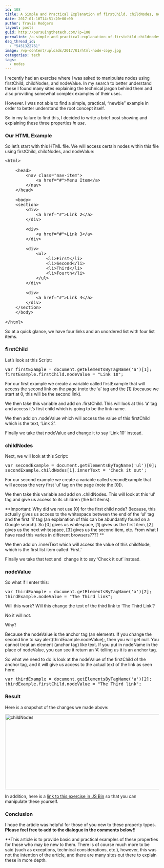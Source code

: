 ```yaml
---
id: 108
title: A Simple and Practical Explanation of firstChild, childNodes, nodeValue
date: 2017-01-10T14:51:20+00:00
author: Travis Rodgers
layout: posts
guid: http://pursuingthetech.com/?p=108
permalink: /a-simple-and-practical-explanation-of-firstchild-childnodes-nodevalue/
dsq_thread_id:
  - "5451322761"
image: /wp-content/uploads/2017/01/html-node-copy.jpg
categories: tech
tags:
  - nodes
---
```

<span class="wpsdc-drop-cap">I</span> recently had an exercise where I was asked to manipulate nodes using firstChild, childNodes, and nodeValue. In my search to better understand these I found many sites explaining the technical jargon behind them and also providing somewhat complex examples of their uses.

However. I was not able to find a simple, practical, &#8220;newbie&#8221; example in order to better understand the root concept itself.

So in my failure to find this, I decided to write a brief post showing and explaining these three properties _in use_.

### Our HTML Example

So let&#8217;s start with this HTML file. We will access certain nodes within this file using firstChild, childNodes, and nodeValue:

<pre class="whitespace-before:1 whitespace-after:1 lang:default decode:true">&lt;html&gt;
  
    &lt;head&gt;
        &lt;nav class="nav-item"&gt;
            &lt;a href="#"&gt;Menu Item&lt;/a&gt;
        &lt;/nav&gt;
    &lt;/head&gt;
  
    &lt;body&gt;
    &lt;section&gt;
        &lt;div&gt;  
            &lt;a href="#"&gt;Link 2&lt;/a&gt;
        &lt;/div&gt;
      
        &lt;div&gt;  
            &lt;a href="#"&gt;Link 3&lt;/a&gt;
        &lt;/div&gt; 
      
        &lt;div&gt;  
            &lt;ul&gt;
                &lt;li&gt;First&lt;/li&gt;
                &lt;li&gt;Second&lt;/li&gt;
                &lt;li&gt;Third&lt;/li&gt;
                &lt;li&gt;Fourth&lt;/li&gt;
            &lt;/ul&gt;
        &lt;/div&gt;
      
        &lt;div&gt;  
            &lt;a href="#"&gt;Link 4&lt;/a&gt;
        &lt;/div&gt;
    &lt;/section&gt;
    &lt;/body&gt;

&lt;/html&gt;
</pre>

So at a quick glance, we have four links and an unordered list with four list items.

### firstChild

Let&#8217;s look at this Script:

<pre class="whitespace-before:1 whitespace-after:1 lang:default decode:true">var firstExample = document.getElementsByTagName('a')[1];
firstExample.firstChild.nodeValue = "Link 10";</pre>

For our first example we create a variable called firstExample that will access the second link on the page (note the &#8216;a&#8217; tag and the \[1\] (because we start at 0, this will be the second link).

We then take this variable and add on .firstChild. This will look at this &#8216;a&#8217; tag and access it&#8217;s first child which is going to be the link name.

We then add on .nodeValue which will access the value of this firstChild which is the text, &#8216;Link 2&#8217;.

Finally we take that nodeValue and change it to say &#8216;Link 10&#8217; instead.

### childNodes

Next, we will look at this Script:

<pre class="whitespace-before:1 whitespace-after:1 lang:default decode:true">var secondExample = document.getElementsByTagName('ul')[0];
secondExample.childNodes[1].innerText = 'Check it out';</pre>

For our second example we create a variable called secondExample that will access the very first &#8216;ul&#8217; tag on the page (note the [0]).

We then take this variable and add on .childNodes. This will look at this &#8216;ul&#8217; tag and give us access to its children (the list items).

**Important: Why did we not use [0] for the first child node? Because, this actually gives us access to the whitespace between the end of the &#8216;ul&#8217; tag and the first &#8216;li&#8217; tag (an explanation of this can be abundantly found on a Google search). So [0] gives us whitespace, [1] gives us the first item, [2] gives us the next whitespace, [3] gives us the second item, etc. From what I have read this varies in different browsers???? **

We then add on .innerText which will access the value of this childNode, which is the first list item called &#8216;First.&#8217;

Finally we take that text and  change it to say &#8216;Check it out&#8217; instead.

### nodeValue

So what if I enter this:

<pre class="whitespace-before:1 whitespace-after:1 lang:default decode:true">var thirdExample = document.getElementsByTagName('a')[2];
thirdExample.nodeValue = "The Third link";</pre>

Will this work? Will this change the text of the third link to &#8216;The Third Link&#8217;?

No it will not.

Why?

Because the nodeValue is the anchor tag (an element). If you change the second line to say alert(thirdExample.nodeValue);, then you will get null. You cannot treat an element (anchor tag) like text. If you put in nodeName in the place of nodeValue, you can see it return an &#8216;A&#8217; telling us it is an anchor tag.

So what we need to do is look at the nodeValue of the firstChild of the anchor tag, and it will give us access to the actual text of the link as seen here:

<pre class="whitespace-before:1 whitespace-after:1 lang:default decode:true">var thirdExample = document.getElementsByTagName('a')[2];
thirdExample.firstChild.nodeValue = "The Third link";</pre>

### Result

Here is a snapshot of the changes we made above:

<img class="aligncenter wp-image-146 size-full" src="http://pursuingthetech.com/wp-content/uploads/2017/01/nodes.jpg" alt="childNodes" width="795" height="246" srcset="http://pursuingthetech.com/wp-content/uploads/2017/01/nodes.jpg 795w, http://pursuingthetech.com/wp-content/uploads/2017/01/nodes-300x93.jpg 300w, http://pursuingthetech.com/wp-content/uploads/2017/01/nodes-768x238.jpg 768w, http://pursuingthetech.com/wp-content/uploads/2017/01/nodes-792x246.jpg 792w" sizes="(max-width: 795px) 100vw, 795px" />

In addition, here is a <a href="http://jsbin.com/ruwodiluco/edit?js,output" target="_blank">link to this exercise in JS Bin</a> so that you can manipulate these yourself.

### Conclusion

I hope the article was helpful for those of you new to these property types. **Please feel free to add to the dialogue in the comments below!!**

**This article is to provide basic and practical examples of these properties for those who may be new to them. There is of course much more to be said (such as exceptions, technical considerations, etc.), however, this was not the intention of the article, and there are many sites out there to explain these in more depth.

&nbsp;